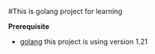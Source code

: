 #This is golang project for learning

**Prerequisite**
- [golang](https://go.dev/doc/install) this project is using version 1.21



